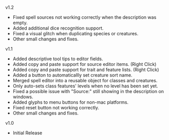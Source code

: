 v1.2
- Fixed spell sources not working correctly when the description was empty.
- Added additional dice recognition support.
- Fixed a visual glitch when duplicating species or creatures.
- Other small changes and fixes.

v1.1
- Added descriptive tool tips to editor fields.
- Added copy and paste support for source editor items. (Right Click)
- Added copy and paste support for trait and feature lists. (Right Click)
- Added a button to automaticallly set creature sort name.
- Merged spell editor into a reusable object for classes and creatures.
- Only auto-sets class features' levels when no level has been set yet.
- Fixed a possible issue with "Source:" still showing in the description on windows.
- Added glyphs to menu buttons for non-mac platforms.
- Fixed reset button not working correctly.
- Other small changes and fixes.

v1.0
- Initial Release